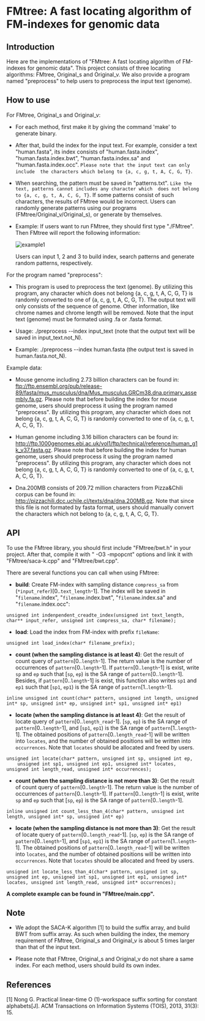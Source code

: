 FMtree: A fast locating algorithm of FM-indexes for genomic data
============






Introduction
-------  

Here are the implementations of "FMtree: A fast locating algorithm of FM-indexes for genomic data".
This project consists of three locating algorithms: FMtree, Original_s and Original_v. 
We also provide a program named "preprocess" to help users to preprocess the input text (genome).






How to use
-------



For FMtree, Original_s and Original_v:

* For each method, first make it by giving the command 'make' to generate binary.

* After that, build the index for the input text. For example, consider a text "human.fasta", its index consists of 
"human.fasta.index", "human.fasta.index.bwt", "human.fasta.index.sa" and "human.fasta.index.occ". `Please note that the input text can only include 
the characters which belong to {a, c, g, t, A, C, G, T}`.

* When searching, the pattern must be saved in "patterns.txt". `Like the text, patterns cannot includes any character which 
does not belong to {a, c, g, t, A, C, G, T}`. If some patterns consist of such characters, the results of FMtree would be incorrect. Users can randomly generate patterns using our programs (FMtree/Original_v/Original_s), or generate by themselves.

* Example: If users want to run FMtree, they should first type "./FMtree". Then FMtree will report the following information:

     ![example1](https://github.com/chhylp123/FMtree/raw/master/example1.png) 

    Users can input 1, 2 and 3 to build index, search patterns and generate random patterns, respectively. 


For the program named "preprocess":


* This program is used to preprocess the text (genome). By utilizing this program, any character which does not belong {a, c, g, t, A, C, G, T} is randomly converted to one of {a, c, g, t, A, C, G, T}. The output text will only consists of the sequence of genome. Other information, like chrome names and chrome length will be removed. Note that the input text (genome) must be formated using .fa or .fasta format.


* Usage: ./preprocess --index input_text (note that the output text will be saved in input_text.not_N).

* Example: ./preprocess --index human.fasta (the output text is saved in human.fasta.not_N).

Example data:

* Mouse genome including 2.73 billion characters can be found in: ftp://ftp.ensembl.org/pub/release-89/fasta/mus_musculus/dna/Mus_musculus.GRCm38.dna.primary_assembly.fa.gz. Please note that before building the index for mouse genome, users should preprocess it using the program named "preprocess". By utilizing this program, any character which does not belong {a, c, g, t, A, C, G, T} is randomly converted to one of {a, c, g, t, A, C, G, T}.

* Human genome including 3.16 billion characters can be found in: http://ftp.1000genomes.ebi.ac.uk/vol1/ftp/technical/reference/human_g1k_v37.fasta.gz. Please note that before building the index for human genome, users should preprocess it using the program named "preprocess". By utilizing this program, any character which does not belong {a, c, g, t, A, C, G, T} is randomly converted to one of {a, c, g, t, A, C, G, T}.


* Dna.200MB consists of 209.72 million characters from Pizza&Chili corpus can be found in: http://pizzachili.dcc.uchile.cl/texts/dna/dna.200MB.gz. Note that since this file is not formated by fasta format, users should manually convert the characters which not belong to {a, c, g, t, A, C, G, T}.


API
-------
To use the FMtree library, you should first include "FMtree/bwt.h" in your project. After that, compile it with " -O3 -mpopcnt" options and link it with "FMtree/saca-k.cpp" and "FMtree/bwt.cpp".

There are several functions you can call when using FMtree:

- **build**: Create FM-index with sampling distance `compress_sa` from (`*input_refer`)[0..`text_length`-1]. The index will be saved in "`filename`.index", "`filename`.index.bwt", "`filename`.index.sa" and "`filename`.index.occ":


```
unsigned int indenpendent_creadte_index(unsigned int text_length, char** input_refer, unsigned int compress_sa, char* filename);
```


- **load**: Load the index from FM-index with prefix `fileName`:


```
unsigned int load_index(char* filename_prefix);
```




- **count (when the sampling distance is at least 4)**: Get the result of count query of `pattern`[0..`length`-1]. The return value is the number of occurrences of `pattern`[0..`length`-1]. If `pattern`[0..`length`-1] is exist, write `sp` and `ep` such that [`sp`, `ep`) is the SA range of `pattern`[0..`length`-1]. Besides, if `pattern`[0..`length`-1] is exist, this function also writes `sp1` and `ep1` such that [`sp1`, `ep1`) is the SA range of `pattern`[1..`length`-1].

```
inline unsigned int count(char* pattern, unsigned int length, unsigned int* sp, unsigned int* ep, unsigned int* sp1, unsigned int* ep1)
```




- **locate (when the sampling distance is at least 4)**: Get the result of locate query of `pattern`[0..`length_read`-1]. [`sp`, `ep`) is the SA range of `pattern`[0..`length`-1], and [`sp1`, `ep1`) is the SA range of `pattern`[1..`length`-1]. The obtained positions of `pattern`[0..`length_read`-1] will be written into `locates`, and the number of obtained positions will be written into
`occurrences`. Note that `locates` should be allocated and freed by users.

```
unsigned int locate(char* pattern, unsigned int sp, unsigned int ep,
	unsigned int sp1, unsigned int ep1, unsigned int* locates, unsigned int length_read, unsigned int* occurrences);
```

- **count (when the sampling distance is not more than 3)**: Get the result of count query of `pattern`[0..`length`-1]. The return value is the number of occurrences of `pattern`[0..`length`-1]. If `pattern`[0..`length`-1] is exist, write `sp` and `ep` such that [`sp`, `ep`) is the SA range of `pattern`[0..`length`-1].


```
inline unsigned int count_less_than_4(char* pattern, unsigned int length, unsigned int* sp, unsigned int* ep)
```


- **locate (when the sampling distance is not more than 3)**: Get the result of locate query of `pattern`[0..`length_read`-1]. [`sp`, `ep`) is the SA range of `pattern`[0..`length`-1], and [`sp1`, `ep1`) is the SA range of `pattern`[1..`length`-1]. The obtained positions of `pattern`[0..`length_read`-1] will be written into `locates`, and the number of obtained positions will be written into
`occurrences`. Note that `locates` should be allocated and freed by users.

```
unsigned int locate_less_than_4(char* pattern, unsigned int sp, unsigned int ep, unsigned int sp1, unsigned int ep1, unsigned int* locates, unsigned int length_read, unsigned int* occurrences);
```

**A complete example can be found in "FMtree/main.cpp".**


Note
-------
* We adopt the SACA-K algorithm [1] to build the suffix array, and build BWT from suffix array. As such when building the index, the memory requirement of FMtree, Original_s and Original_v is about 5 times larger than that of the input text.

* Please note that FMtree, Original_s and Original_v do not share a same index. For each method, users should build its own index.

References
-------


[1] Nong G. Practical linear-time O (1)-workspace suffix sorting for constant alphabets[J]. ACM Transactions on Information Systems (TOIS), 2013, 31(3): 15.

